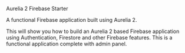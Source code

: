 Aurelia 2 Firebase Starter

A functional Firebase application built using Aurelia 2.

This will show you how to build an Aurelia 2 based Firebase application using Authentication, Firestore and other Firebase features. This is a functional application complete with admin panel.
